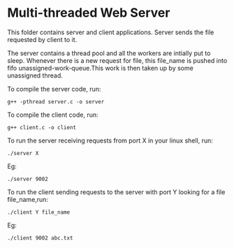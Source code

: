 # Multi-threaded Web Server

This folder contains server and client applications. Server sends the file requested by client to it.

The server contains a thread pool and all the workers are intially put to sleep.
Whenever there is a new request for file, this file_name is pushed into fifo unassigned-work-queue.This work is then taken up by some unassigned thread.

To compile the server code, run:

    g++ -pthread server.c -o server

To compile the client code, run:

    g++ client.c -o client

To run the server receiving requests from port X in your linux shell, run:

    ./server X

Eg:

    ./server 9002

To run the client sending requests to the server with port Y looking for a file file_name,run:

    ./client Y file_name

Eg:

    ./client 9002 abc.txt
